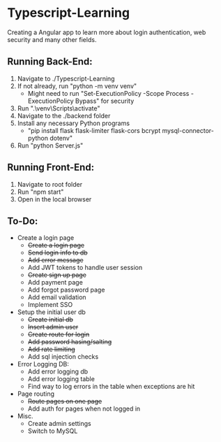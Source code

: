 # Typescript-Learning

Creating a Angular app to learn more about login authentication, web security and many other fields.

## Running Back-End:
1) Navigate to ./Typescript-Learning
2) If not already, run "python -m venv venv"
    - Might need to run "Set-ExecutionPolicy -Scope Process -ExecutionPolicy Bypass" for security
3) Run ".\venv\Scripts\activate"
4) Navigate to the ./backend folder
5) Install any necessary Python programs
    - "pip install flask flask-limiter flask-cors bcrypt mysql-connector-python dotenv"
6) Run "python Server.js"

## Running Front-End:
1) Navigate to root folder
2) Run "npm start"
3) Open in the local browser

## To-Do:
* Create a login page
    * <s>Create a login page</s>
    * <s>Send login info to db</s>
    * <s>Add error message</s>
    * Add JWT tokens to handle user session
    * <s>Create sign up page</s>
    * Add payment page
    * Add forgot password page
    *  Add email validation
    * Implement SSO
* Setup the initial user db
    * <s>Create initial db</s>
    * <s>Insert admin user</s>
    * <s>Create route for login</s>
    * <s>Add password hasing/salting</s>
    * <s>Add rate limiting</s>
    * Add sql injection checks
* Error Logging DB:
    * Add error logging db
    * Add error logging table
    * Find way to log errors in the table when exceptions are hit
* Page routing
    * <s>Route pages on one page</s>
    * Add auth for pages when not logged in
* Misc. 
    * Create admin settings
    * Switch to MySQL